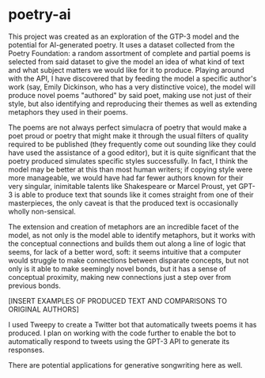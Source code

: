 # poetry-ai
This project was created as an exploration of the GTP-3 model and the potential for AI-generated poetry. It uses a dataset collected from the Poetry Foundation: a random assortment of complete and partial poems is selected from said dataset to give the model an idea of what kind of text and what subject matters we would like for it to produce. Playing around with the API, I have discovered that by feeding the model a specific author's work (say, Emily Dickinson, who has a very distinctive voice), the model will produce novel poems "authored" by said poet, making use not just of their style, but also identifying and reproducing their themes as well as extending metaphors they used in their poems. 

The poems are not always perfect simulacra of poetry that would make a poet proud or poetry that might make it through the usual filters of quality required to be published (they frequently come out sounding like they could have used the assistance of a good editor), but it is quite significant that the poetry produced simulates specific styles successfully. In fact, I think the model may be better at this than most human writers; if copying style were more manageable, we would have had far fewer authors known for their very singular, inimitable talents like Shakespeare or Marcel Proust, yet GPT-3 is able to produce text that sounds like it comes straight from one of their masterpieces, the only caveat is that the produced text is occasionally wholly non-sensical.

The extension and creation of metaphors are an incredible facet of the model, as not only is the model able to identify metaphors, but it works with the conceptual connections and builds them out along a line of logic that seems, for lack of a better word, soft: it seems intuitive that a computer would struggle to make connections between disparate concepts, but not only is it able to make seemingly novel bonds, but it has a sense of conceptual proximity, making new connections just a step over from previous bonds.

[INSERT EXAMPLES OF PRODUCED TEXT AND COMPARISONS TO ORIGINAL AUTHORS]

I used Tweepy to create a Twitter bot that automatically tweets poems it has produced. I plan on working with the code further to enable the bot to automatically respond to tweets using the GPT-3 API to generate its responses. 

There are potential applications for generative songwriting here as well.
